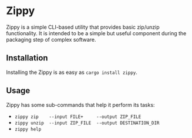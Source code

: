 # Zippy
Zippy is a simple CLI-based utility that provides basic zip/unzip functionality.
It is intended to be a simple but useful component during the packaging step of
complex software.

## Installation
Installing the Zippy is as easy as `cargo install zippy`.

## Usage
Zippy has some sub-commands that help it perform its tasks:
* `zippy zip    --input FILE+     --output ZIP_FILE`
* `zippy unzip  --input ZIP_FILE  --output DESTINATION_DIR`
* `zippy help`
